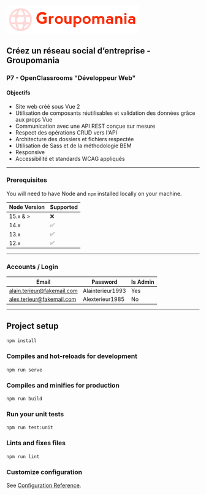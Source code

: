 ![Groupomania Icon](/assets/groupomania-red-icon.png)

## Créez un réseau social d’entreprise - Groupomania
### P7 - OpenClassrooms "Développeur Web"

#### Objectifs
- Site web créé sous Vue 2
- Utilisation de composants réutilisables et validation des données grâce aux props Vue
- Communication avec une API REST conçue sur mesure
- Respect des opérations CRUD vers l'API
- Architecture des dossiers et fichiers respectée
- Utilisation de Sass et de la méthodologie BEM
- Responsive
- Accessibilité et standards WCAG appliqués

---

### Prerequisites

You will need to have Node and `npm` installed locally on your machine.

| Node Version    | Supported          |
| --------------- | ------------------ |
| 15.x & >        | :x:                |
| 14.x            | :white_check_mark: |
| 13.x            | :white_check_mark: |
| 12.x            | :white_check_mark: |

---

### Accounts / Login

| Email                      | Password          | Is Admin |
| -------------------------- | ----------------- | -------- |
| alain.terieur@fakemail.com | Alainterieur1993  | Yes      |
| alex.terieur@fakemail.com  | Alexterieur1985   | No       |

---

## Project setup
```
npm install
```

### Compiles and hot-reloads for development
```
npm run serve
```

### Compiles and minifies for production
```
npm run build
```

### Run your unit tests
```
npm run test:unit
```

### Lints and fixes files
```
npm run lint
```

### Customize configuration
See [Configuration Reference](https://cli.vuejs.org/config/).